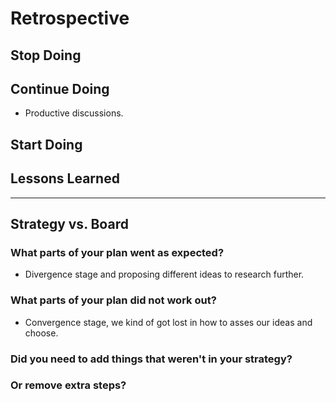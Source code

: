 <!--
    you should create a new retrospective document after each milestone
    this template is for inspiration, feel free to change it however you like!
-->

# Retrospective

## Stop Doing

## Continue Doing
- Productive discussions.
## Start Doing

## Lessons Learned

---

## Strategy vs. Board

### What parts of your plan went as expected?
- Divergence stage and proposing different ideas to research further. 
### What parts of your plan did not work out?
- Convergence stage, we kind of got lost in how to asses our ideas and choose.
### Did you need to add things that weren't in your strategy?

### Or remove extra steps?
